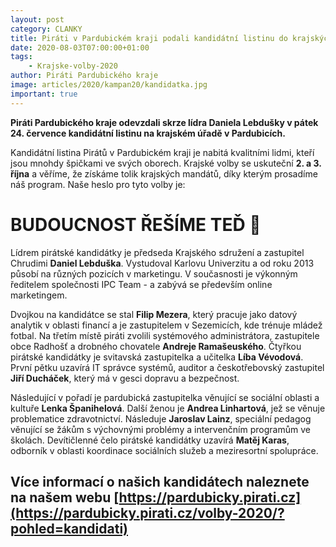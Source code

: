 ```yaml
---
layout: post
category: CLANKY
title: Piráti v Pardubickém kraji podali kandidátní listinu do krajských voleb
date: 2020-08-03T07:00:00+01:00
tags:
    - Krajske-volby-2020
author: Piráti Pardubického kraje
image: articles/2020/kampan20/kandidatka.jpg
important: true
---
```



**Piráti Pardubického kraje odevzdali skrze lídra Daniela Lebdušky v pátek 24. července kandidátní listinu na krajském úřadě v Pardubicích.**

Kandidátní listina Pirátů v Pardubickém kraji je nabitá kvalitními lidmi, kteří jsou mnohdy špičkami ve svých oborech. Krajské volby se uskuteční **2. a 3. října** a věříme, že získáme tolik krajských mandátů, díky kterým prosadíme náš program. Naše heslo pro tyto volby je:

# **BUDOUCNOST ŘEŠÍME TEĎ** 🏴 


Lídrem pirátské kandidátky je předseda Krajského sdružení a zastupitel Chrudimi **Daniel Lebduška**. Vystudoval Karlovu Univerzitu a od roku 2013 působí na různých pozicích v marketingu. V současnosti je výkonným ředitelem společnosti IPC Team - a zabývá se především online marketingem.

Dvojkou na kandidátce se stal **Filip Mezera**, který pracuje jako datový analytik v oblasti financí a je zastupitelem v Sezemicích, kde trénuje mládež fotbal. Na třetím místě piráti zvolili systémového administrátora, zastupitele obce Radhošť a drobného chovatele **Andreje Ramašeuského**. Čtyřkou pirátské kandidátky je svitavská zastupitelka a učitelka **Líba Vévodová**. První pětku uzavírá IT správce systémů, auditor a českotřebovský zastupitel **Jiří Ducháček**, který má v gesci dopravu a bezpečnost.

Následující v pořadí je pardubická zastupitelka věnující se sociální oblasti a kultuře **Lenka Španihelová**. Další ženou je **Andrea Linhartová**, jež se věnuje problematice zdravotnictví. Následuje **Jaroslav Lainz**, speciální pedagog věnující se žákům s výchovnými problémy a intervenčním programům ve školách. Devítičlenné čelo pirátské kandidátky uzavírá **Matěj Karas**, odborník v oblasti koordinace sociálních služeb a meziresortní spolupráce.

## Více informací o našich kandidátech naleznete na našem webu [https://pardubicky.pirati.cz](https://pardubicky.pirati.cz/volby-2020/?pohled=kandidati)
